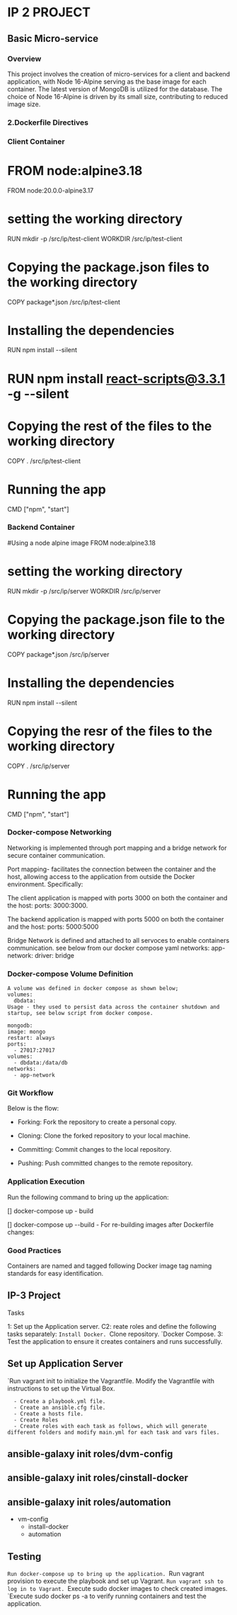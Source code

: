 # IP 2 PROJECT 
## Basic Micro-service

### Overview

This project involves the creation of micro-services for a client and backend application, with Node 16-Alpine serving as the base image for each container. The latest version of MongoDB is utilized for the database. The choice of Node 16-Alpine is driven by its small size, contributing to reduced image size.

### 2.Dockerfile Directives

### Client Container
# FROM node:alpine3.18
FROM node:20.0.0-alpine3.17

# setting the working directory
RUN mkdir -p /src/ip/test-client
WORKDIR /src/ip/test-client

# Copying the package.json files to the working directory
COPY package*.json /src/ip/test-client

# Installing the dependencies
RUN npm install --silent
# RUN npm install react-scripts@3.3.1 -g --silent

# Copying the rest of the files to the working directory
COPY . /src/ip/test-client

# Running the app
CMD ["npm", "start"]


### Backend Container

#Using a node alpine image
FROM node:alpine3.18

# setting the working directory
RUN mkdir -p /src/ip/server
WORKDIR /src/ip/server

# Copying the package.json file to the working directory
COPY package*.json /src/ip/server

# Installing the dependencies
RUN npm install --silent

# Copying the resr of the files to the working directory
COPY . /src/ip/server

# Running the app
CMD ["npm", "start"]



### Docker-compose Networking

Networking is implemented through port mapping and a bridge network for secure container communication.

Port mapping-  facilitates the connection between the container and the host, allowing access to the application from outside the Docker environment. Specifically:

The client application is mapped with ports 3000 on both the container and the host: ports: 3000:3000.

The backend application is mapped with ports 5000 on both the container and the host: ports: 5000:5000

Bridge Network is defined and attached to all servoces to enable containers communication. see below from our docker compose yaml
networks:
  app-network:
    driver: bridge

### Docker-compose Volume Definition

    A volume was defined in docker compose as shown below;
    volumes:
      dbdata:
    Usage - they used to persist data across the container shutdown and startup, see below script from docker compose.

    mongodb:
    image: mongo
    restart: always
    ports:
      - 27017:27017
    volumes:
      - dbdata:/data/db
    networks:
      - app-network

###  Git Workflow
Below is the flow:

- Forking: Fork the repository to create a personal copy.

- Cloning: Clone the forked repository to your local machine.

- Committing: Commit changes to the local repository.

- Pushing: Push committed changes to the remote repository.

### Application Execution
Run the following command to bring up the application:

[] docker-compose up - build

[] docker-compose up --build -  For re-building images after Dockerfile changes:


### Good Practices
Containers are named and tagged following Docker image tag naming standards for easy identification.






## IP-3 Project
Tasks

1: Set up the Application server.
C2: reate roles and define the following tasks separately:
    `Install Docker.
    `Clone repository.
    `Docker Compose.
3: Test the application to ensure it creates containers and runs successfully.

## Set up Application Server

  `Run vagrant init to initialize the Vagrantfile.
     Modify the Vagrantfile with instructions to set up the Virtual Box.

      - Create a playbook.yml file.
      - Create an ansible.cfg file.
      - Create a hosts file.
      - Create Roles
      - Create roles with each task as follows, which will generate different folders and modify main.yml for each task and vars files.

## ansible-galaxy init roles/dvm-config
## ansible-galaxy init roles/cinstall-docker
## ansible-galaxy init roles/automation

 - vm-config
    - install-docker
    - automation


## Testing

`Run docker-compose up to bring up the application.
`Run vagrant provision to execute the playbook and set up Vagrant.
`Run vagrant ssh to log in to Vagrant.
`Execute sudo docker images to check created images.
`Execute sudo docker ps -a to verify running containers and test the application.
